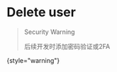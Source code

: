 # Delete user

> Security Warning
>
> 后续开发时添加密码验证或2FA
>
{style="warning"}

<api-endpoint openapi-path="./../cotalk.yaml" endpoint="/api/user/private/{user_id}" method="delete"/>

